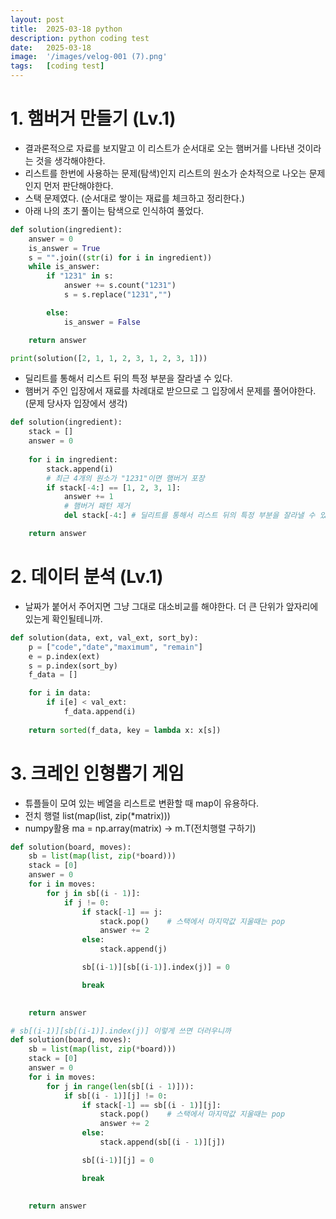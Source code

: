 ```yaml
---
layout: post
title:  2025-03-18 python
description: python coding test
date:   2025-03-18
image:  '/images/velog-001 (7).png'
tags:   [coding test]
---
```

# 1. 햄버거 만들기 (Lv.1)
- 결과론적으로 자료를 보지말고 이 리스트가 순서대로 오는 햄버거를 나타낸 것이라는 것을 생각해야한다.
- 리스트를 한번에 사용하는 문제(탐색)인지 리스트의 원소가 순차적으로 나오는 문제인지 먼저 판단해야한다.
- 스택 문제였다. (순서대로 쌓이는 재료를 체크하고 정리한다.)
- 아래 나의 초기 풀이는 탐색으로 인식하여 풀었다.
```python
def solution(ingredient):
    answer = 0
    is_answer = True
    s = "".join((str(i) for i in ingredient))
    while is_answer:
        if "1231" in s:
            answer += s.count("1231")
            s = s.replace("1231","")

        else:
            is_answer = False

    return answer

print(solution([2, 1, 1, 2, 3, 1, 2, 3, 1]))
```

- 딜리트를 통해서 리스트 뒤의 특정 부분을 잘라낼 수 있다.
- 햄버거 주인 입장에서 재료를 차례대로 받으므로 그 입장에서 문제를 풀어야한다. (문제 당사자 입장에서 생각)
```python
def solution(ingredient):
    stack = []
    answer = 0
    
    for i in ingredient:
        stack.append(i)
        # 최근 4개의 원소가 "1231"이면 햄버거 포장
        if stack[-4:] == [1, 2, 3, 1]:
            answer += 1
            # 햄버거 패턴 제거
            del stack[-4:] # 딜리트를 통해서 리스트 뒤의 특정 부분을 잘라낼 수 있다.

    return answer
```
# 2. 데이터 분석 (Lv.1)
- 날짜가 붙어서 주어지면 그냥 그대로 대소비교를 해야한다. 더 큰 단위가 앞자리에 있는게 확인될테니까.
```python
def solution(data, ext, val_ext, sort_by):
    p = ["code","date","maximum", "remain"]
    e = p.index(ext)
    s = p.index(sort_by)
    f_data = []

    for i in data:
        if i[e] < val_ext:
            f_data.append(i)
            
    return sorted(f_data, key = lambda x: x[s])
```

# 3. 크레인 인형뽑기 게임
- 튜플들이 모여 있는 베열을 리스트로 변환할 때 map이 유용하다.
- 전치 행렬 list(map(list, zip(*matrix)))
- numpy활용 ma = np.array(matrix) -> m.T(전치행렬 구하기)

```python
def solution(board, moves):
    sb = list(map(list, zip(*board)))
    stack = [0]
    answer = 0
    for i in moves:
        for j in sb[(i - 1)]:
            if j != 0:
                if stack[-1] == j:
                    stack.pop()    # 스택에서 마지막값 지울때는 pop
                    answer += 2
                else:        
                    stack.append(j)

                sb[(i-1)][sb[(i-1)].index(j)] = 0

                break

            
    return answer

# sb[(i-1)][sb[(i-1)].index(j)] 이렇게 쓰면 더러우니까
def solution(board, moves):
    sb = list(map(list, zip(*board)))
    stack = [0]
    answer = 0
    for i in moves:
        for j in range(len(sb[(i - 1)])):
            if sb[(i - 1)][j] != 0:
                if stack[-1] == sb[(i - 1)][j]:
                    stack.pop()    # 스택에서 마지막값 지울때는 pop
                    answer += 2
                else:        
                    stack.append(sb[(i - 1)][j])

                sb[(i-1)][j] = 0

                break

            
    return answer
```